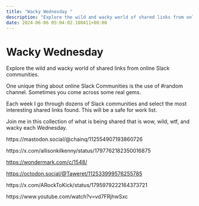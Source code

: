 ```yaml
---
title: "Wacky Wednesday "
description: "Explore the wild and wacky world of shared links from online Slack communities."
date: 2024-06-06 05:04:02.100411+00:00
---
```


<!-- buttondown-editor-mode: plaintext --><h1>Wacky Wednesday</h1><p>Explore the wild and wacky world of shared links from online Slack communities.</p><p>One unique thing about online Slack Communities is the use of #random channel. Sometimes you come across some real gems.</p><p>Each week I go through dozens of Slack communities and select the most interesting shared links found. This will be a safe for work list.</p><p>Join me in this collection of what is being shared that is wow, wild, wtf, and wacky each Wednesday.</p><p>https://mastodon.social/@chainq/112554907193860726</p><p>https://x.com/allisonkilkenny/status/1797762182350016875</p><p></p><p><a target="_blank" rel="noopener noreferrer nofollow" href="https://wondermark.com/c/1548/">https://wondermark.com/c/1548/</a></p><p></p><p><a target="_blank" rel="noopener noreferrer nofollow" href="https://octodon.social/@Taweret/112533999576255785">https://octodon.social/@Taweret/112533999576255785</a></p><p></p><p>https://x.com/ARockToKick/status/1795979222164373721</p><p>https://www.youtube.com/watch?v=vd7FRjhwSxc</p><ol class="footnotes"></ol>